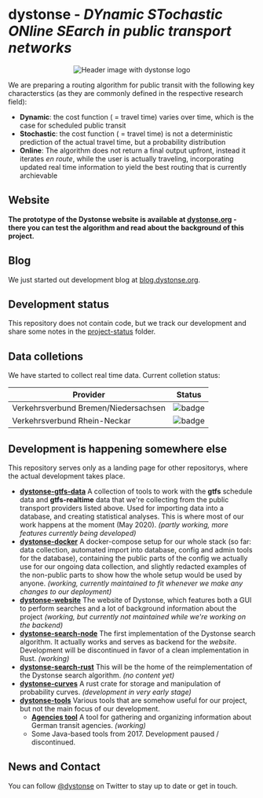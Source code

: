 # dystonse - _DYnamic STochastic ONline SEarch in public transport networks_
<p align="center">
  <img src="https://github.com/lenaschimmel/dystonse/blob/master/header_white.png?raw=true" alt="Header image with dystonse logo"/>
</p>

We are preparing a routing algorithm for public transit with the following key characterstics (as they are commonly defined in the respective research field):

 * __Dynamic__: the cost function ( = travel time) varies over time, which is the case for scheduled public transit
 * __Stochastic__: the cost function ( = travel time) is not a deterministic prediction of the actual travel time, but a probability distribution
 * __Online__: The algorithm does not return a final output upfront, instead it iterates _en route_, while the user is actually traveling, incorporating updated real time information to yield the best routing that is currently archievable

## Website
**The prototype of the Dystonse website is available at [dystonse.org](https://dystonse.org) - there you can test the algorithm and read about the background of this project.**

## Blog
We just started out development blog at [blog.dystonse.org](https://blog.dystonse.org).

## Development status
This repository does not contain code, but we track our development and share some notes in the [project-status](./project-status) folder.

## Data colletions
We have started to collect real time data. Current colletion status: 

Provider                             | Status
-------------------------------------|----------------------------------------------------------------------
Verkehrsverbund Bremen/Niedersachsen | ![badge](https://healthchecks.io/badge/5441c6f8-5c30-4c41-826d-02327f/s_7xl3wR/record-vbn-realtime.svg)
Verkehrsverbund Rhein-Neckar         | ![badge](https://healthchecks.io/badge/5441c6f8-5c30-4c41-826d-02327f/gKm3Jn9I/record-vrn-realtime.svg)

## Development is happening somewhere else
This repository serves only as a landing page for other repositorys, where the actual development takes place.

 * **[dystonse-gtfs-data](https://github.com/dystonse/dystonse-gtfs-data)** A collection of tools to work with the **gtfs** schedule data and **gtfs-realtime** data that we're collecting from the public transport providers listed above. Used for importing data into a database, and creating statistical analyses. This is where most of our work happens at the moment (May 2020). _(partly working, more features currently being developed)_
 * **[dystonse-docker](https://github.com/dystonse/dystonse-docker)** A docker-compose setup for our whole stack (so far: data collection, automated import into database, config and admin tools for the database), containing the public parts of the config we actually use for our ongoing data collection, and slightly redacted examples of the non-public parts to show how the whole setup would be used by anyone. _(working, currently maintained to fit whenever we make any changes to our deployment)_
 * **[dystonse-website](https://github.com/dystonse/dystonse-website)** The website of Dystonse, which features both a GUI to perform searches and a lot of background information about the project _(working, but currently not maintained while we're working on the backend)_
 * **[dystonse-search-node](https://github.com/dystonse/dystonse-search-node)** The first implementation of the Dystonse search algorithm. It actually works and serves as backend for the _website_. Development will be discontinued in favor of a clean implementation in Rust. _(working)_
 * **[dystonse-search-rust](https://github.com/dystonse/dystonse-search-rust)** This will be the home of the reimplementation  of the Dystonse search algorithm. _(no content yet)_
 * **[dystonse-curves](https://github.com/dystonse/dystonse-curves)** A rust crate for storage and manipulation of probability curves. _(development in very early stage)_
 * **[dystonse-tools](https://github.com/dystonse/dystonse-tools)** Various tools that are somehow useful for our project, but not the main focus of our development.
   * **[Agencies tool](https://github.com/dystonse/dystonse-tools/tree/master/agencies)** A tool for gathering and organizing information about German transit agencies. _(working)_
   * Some Java-based tools from 2017. Development paused / discontinued.

## News and Contact

You can follow [@dystonse](https://twitter.com/dystonse) on Twitter to stay up to date or get in touch.
